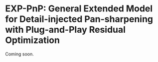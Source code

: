 # EXP-PnP: General Extended Model for Detail-injected Pan-sharpening with Plug-and-Play Residual Optimization
Coming soon.

